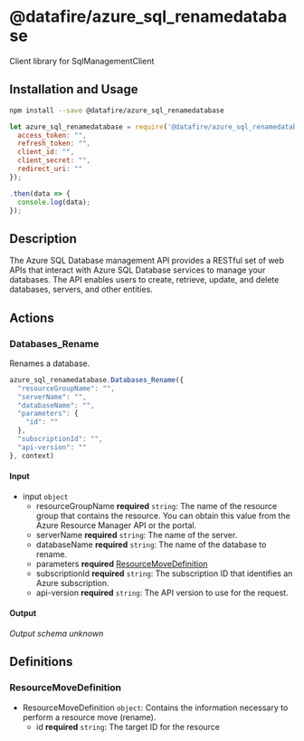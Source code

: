 # @datafire/azure_sql_renamedatabase

Client library for SqlManagementClient

## Installation and Usage
```bash
npm install --save @datafire/azure_sql_renamedatabase
```
```js
let azure_sql_renamedatabase = require('@datafire/azure_sql_renamedatabase').create({
  access_token: "",
  refresh_token: "",
  client_id: "",
  client_secret: "",
  redirect_uri: ""
});

.then(data => {
  console.log(data);
});
```

## Description

The Azure SQL Database management API provides a RESTful set of web APIs that interact with Azure SQL Database services to manage your databases. The API enables users to create, retrieve, update, and delete databases, servers, and other entities.

## Actions

### Databases_Rename
Renames a database.


```js
azure_sql_renamedatabase.Databases_Rename({
  "resourceGroupName": "",
  "serverName": "",
  "databaseName": "",
  "parameters": {
    "id": ""
  },
  "subscriptionId": "",
  "api-version": ""
}, context)
```

#### Input
* input `object`
  * resourceGroupName **required** `string`: The name of the resource group that contains the resource. You can obtain this value from the Azure Resource Manager API or the portal.
  * serverName **required** `string`: The name of the server.
  * databaseName **required** `string`: The name of the database to rename.
  * parameters **required** [ResourceMoveDefinition](#resourcemovedefinition)
  * subscriptionId **required** `string`: The subscription ID that identifies an Azure subscription.
  * api-version **required** `string`: The API version to use for the request.

#### Output
*Output schema unknown*



## Definitions

### ResourceMoveDefinition
* ResourceMoveDefinition `object`: Contains the information necessary to perform a resource move (rename).
  * id **required** `string`: The target ID for the resource


